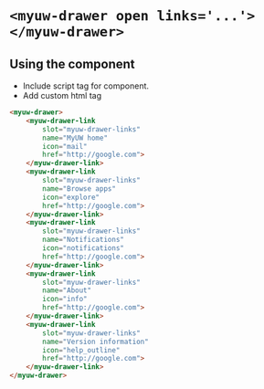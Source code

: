 # `<myuw-drawer open links='...'></myuw-drawer>`

## Using the component

* Include script tag for component.
* Add custom html tag

```html
<myuw-drawer>
	<myuw-drawer-link
		slot="myuw-drawer-links"
		name="MyUW home"
		icon="mail"
		href="http://google.com">
	</myuw-drawer-link>
	<myuw-drawer-link
		slot="myuw-drawer-links"
		name="Browse apps"
		icon="explore"
		href="http://google.com">
	</myuw-drawer-link>
	<myuw-drawer-link
		slot="myuw-drawer-links"
		name="Notifications"
		icon="notifications"
		href="http://google.com">
	</myuw-drawer-link>
	<myuw-drawer-link
		slot="myuw-drawer-links"
		name="About"
		icon="info"
		href="http://google.com">
	</myuw-drawer-link>
	<myuw-drawer-link
		slot="myuw-drawer-links"
		name="Version information"
		icon="help_outline"
		href="http://google.com">
	</myuw-drawer-link>
</myuw-drawer>
```
